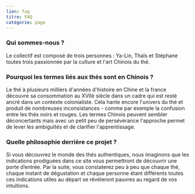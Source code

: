 ```yaml
---
lien: faq
titre: FAQ
catégorie: page
---
```


### Qui sommes-nous ?

Le collectif est composé de trois personnes : Ya-Lin, Thaïs et Stéphane toutes trois passionnée par la culture et l'art Chinois du thé.

### Pourquoi les termes liés aux thés sont en Chinois ?

Le thé à plusieurs milliers d'années d'histoire en Chine et la france découvre sa consommation au XVIIè siècle dans un cadre qui est resté ancré dans un contexte  colonialiste. Cela hante encore l'univers du thé et produit de nombreuses inconsistances - comme par exemple la confusion entre les thés noirs et rouges. Les termes Chinois peuvent sembler déconcertants mais avec un petit peu de persévérance l'approche permet de lever les ambiguïtés et de clarifier l'apprentissage. 

### Quelle philosophie derrière ce projet ?

 Si vous découvrez le monde des thés authentiques, nous imaginons que les indications prodiguées dans ce site vous permettront de découvrir une porte d’entrée. Par la suite, vous constaterez peu à peu que chaque thé, chaque instant de dégustation et chaque personne étant différents toutes ces indications utiles au départ se révéleront pauvres au regard de vos intuitions.
 